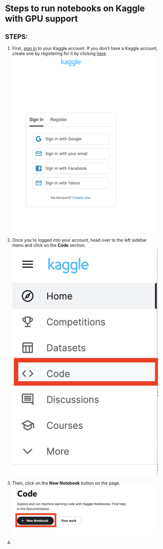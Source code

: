 # Steps to run notebooks on Kaggle with GPU support

## STEPS:
1. First, [sign in](https://www.kaggle.com/account/login) to your Kaggle account. If you don't have a Kaggle account, create one by registering for it by clicking [here](https://www.kaggle.com/account/login?phase=startRegisterTab&returnUrl=%2F). 
![Step 1](../tutorials/static/kaggle_step1.png)

2. Once you're logged into your account, head over to the left sidebar menu and click on the **Code** section. 
![Step 2](../tutorials/static/kaggle_step2.png)

3. Then, click on the **New Notebook** button on the page.
![Step 3](../tutorials/static/kaggle_step3.png)

4. 